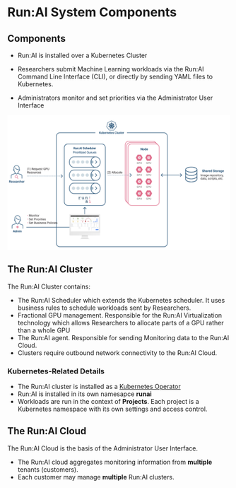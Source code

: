# Run:AI System Components 

## Components

* Run:AI is installed over a Kubernetes Cluster

* Researchers submit Machine Learning workloads via the Run:AI Command Line Interface (CLI), or directly by sending YAML files to Kubernetes. 

* Administrators monitor and set priorities via the Administrator User Interface

![architecture](img/architecture.png)


## The Run:AI Cluster 

The Run:AI Cluster contains:

* The Run:AI Scheduler which extends the Kubernetes scheduler. It uses business rules to schedule workloads sent by Researchers. 
* Fractional GPU management. Responsible for the Run:AI Virtualization technology which allows Researchers to allocate parts of a GPU rather than a whole GPU 
* The Run:AI agent. Responsible for sending Monitoring data to the Run:AI Cloud.
* Clusters require outbound network connectivity to the Run:AI Cloud.  

### Kubernetes-Related Details

* The Run:AI cluster is installed as a [Kubernetes Operator](https://kubernetes.io/docs/concepts/extend-kubernetes/operator/)
* Run:AI is installed in its own namesapce __runai__
* Workloads are run in the context of __Projects__. Each project is a Kubernetes namespace with its own settings and access control. 

## The Run:AI Cloud

The Run:AI Cloud is the basis of the Administrator User Interface. 

* The Run:AI cloud aggregates monitoring information from __multiple__ tenants (customers).
* Each customer may manage __multiple__ Run:AI clusters.






